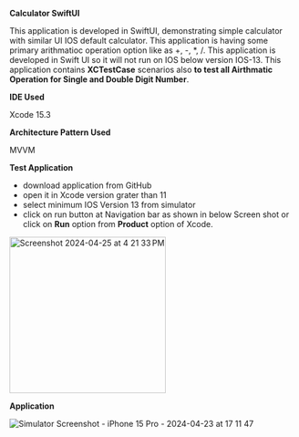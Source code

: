 **Calculator SwiftUI**

This application is developed in SwiftUI, demonstrating simple calculator with similar UI IOS default calculator.
This application is having some primary arithmatioc operation option like as +, -, *, /.
This application is developed in Swift UI so it will not run on IOS below version IOS-13. 
This application contains **XCTestCase** scenarios also **to test all Airthmatic Operation for Single and Double Digit Number**.

**IDE Used** 

Xcode 15.3

**Architecture Pattern Used** 

MVVM

**Test Application**

- download application from GitHub
- open it in Xcode version grater than 11
- select minimum IOS Version 13 from simulator
- click on run button at Navigation bar as shown in below Screen shot or click on **Run** option from **Product** option of Xcode. 

<img width="274" alt="Screenshot 2024-04-25 at 4 21 33 PM" src="https://github.com/hetal421985/CalculatorSwiftUI/assets/61933594/1fc0ce5f-61e3-4ada-8424-5f923c0d1406">

**Application**    


![Simulator Screenshot - iPhone 15 Pro - 2024-04-23 at 17 11 47](https://github.com/hetal421985/CalculatorSwiftUI/assets/61933594/bbd5f0ed-9ccd-4979-9cee-a55abc6621c5)

